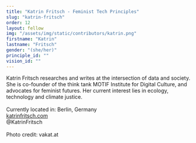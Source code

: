 ```yaml
---
title: "Katrin Fritsch - Feminist Tech Principles"
slug: "katrin-fritsch"
order: 12
layout: fellow
img: "/assets/img/static/contributors/katrin.png"
firstname: "Katrin"
lastname: "Fritsch"
gender: "(she/her)"
principle_id: ""
vision_id: ""
---
```


Katrin Fritsch researches and writes at the intersection of data and society. She is co-founder of the think tank MOTIF Institute for Digital Culture, and advocates for feminist futures. Her current interest lies in ecology, technology and climate justice.<br>
<br>
Currently located in: Berlin, Germany <br>
[katrinfritsch.com](www.katrinfritsch.com) <br>
@KatrinFritsch <br>
<br>
Photo credit: vakat.at
